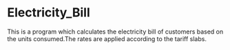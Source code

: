 # Electricity_Bill
This is a program which calculates the electricity bill of customers based on the units consumed.The rates are applied according to the tariff slabs.
